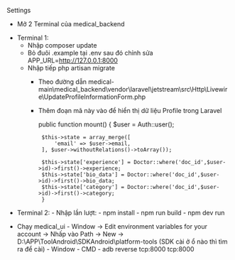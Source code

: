 Settings
* Mở 2 Terminal của medical_backend
- Terminal 1:
  -  Nhập composer update
  -  Bỏ đuôi .example tại .env sau đó chỉnh sửa APP_URL=http://127.0.0.1:8000
  -  Nhập tiếp php artisan migrate
      -  Theo đường dẫn medical-main\medical_backend\vendor\laravel\jetstream\src\Http\Livewire\UpdateProfileInformationForm.php
      -  Thêm đoạn mã này vào để hiển thị dữ liệu Profile trong Laravel

            public function mount()
              {
              $user = Auth::user();

              $this->state = array_merge([
                  'email' => $user->email,
              ], $user->withoutRelations()->toArray());

              $this->state['experience'] = Doctor::where('doc_id',$user->id)->first()->experience;
              $this->state['bio_data'] = Doctor::where('doc_id',$user->id)->first()->bio_data;
              $this->state['category'] = Doctor::where('doc_id',$user->id)->first()->category;
              }
- Terminal 2:
      - Nhập lần lượt:
      - npm install
      - npm run build
      - npm dev run
* Chạy medical_ui
      - Window -> Edit environment variables for your account -> Nhấp vào Path -> New -> D:\APP\ToolAndroid\SDKAndroid\platform-tools (SDK cài ở ổ nào thì tìm ra để cài)
      - Window - CMD - adb reverse tcp:8000 tcp:8000
